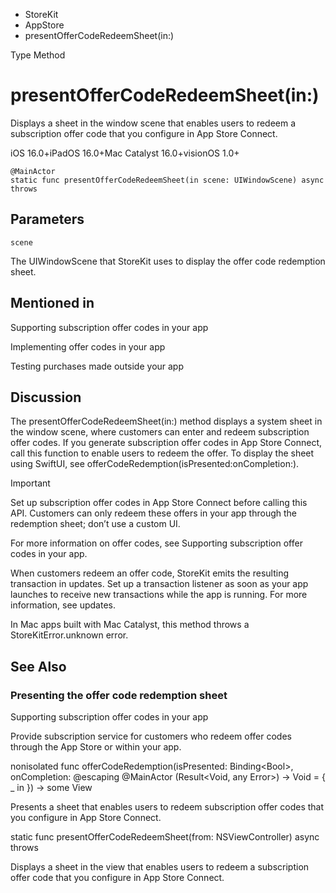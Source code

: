 

- StoreKit
- AppStore
-  presentOfferCodeRedeemSheet(in:) 

Type Method

# presentOfferCodeRedeemSheet(in:)

Displays a sheet in the window scene that enables users to redeem a subscription offer code that you configure in App Store Connect.

iOS 16.0+iPadOS 16.0+Mac Catalyst 16.0+visionOS 1.0+

``` source
@MainActor
static func presentOfferCodeRedeemSheet(in scene: UIWindowScene) async throws
```

## Parameters 

`scene`  

The UIWindowScene that StoreKit uses to display the offer code redemption sheet.

## Mentioned in 

Supporting subscription offer codes in your app

Implementing offer codes in your app

Testing purchases made outside your app

## Discussion

The presentOfferCodeRedeemSheet(in:) method displays a system sheet in the window scene, where customers can enter and redeem subscription offer codes. If you generate subscription offer codes in App Store Connect, call this function to enable users to redeem the offer. To display the sheet using SwiftUI, see offerCodeRedemption(isPresented:onCompletion:).

Important

Set up subscription offer codes in App Store Connect before calling this API. Customers can only redeem these offers in your app through the redemption sheet; don’t use a custom UI.

For more information on offer codes, see Supporting subscription offer codes in your app.

When customers redeem an offer code, StoreKit emits the resulting transaction in updates. Set up a transaction listener as soon as your app launches to receive new transactions while the app is running. For more information, see updates.

In Mac apps built with Mac Catalyst, this method throws a StoreKitError.unknown error.

## See Also

### Presenting the offer code redemption sheet

Supporting subscription offer codes in your app

Provide subscription service for customers who redeem offer codes through the App Store or within your app.

nonisolated func offerCodeRedemption(isPresented: Binding&lt;Bool>, onCompletion: @escaping @MainActor (Result&lt;Void, any Error>) -> Void = { _ in }) -> some View 

Presents a sheet that enables users to redeem subscription offer codes that you configure in App Store Connect.

static func presentOfferCodeRedeemSheet(from: NSViewController) async throws

Displays a sheet in the view that enables users to redeem a subscription offer code that you configure in App Store Connect.

